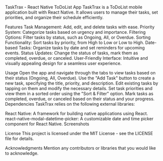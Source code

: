 TaskTrax - React Native ToDoList App
TaskTrax is a ToDoList mobile application built with React Native. It allows users to manage their tasks, set priorities, and organize their schedule efficiently.

Features
Task Management: Add, edit, and delete tasks with ease.
Priority System: Categorize tasks based on urgency and importance.
Filtering Options: Filter tasks by status, such as Ongoing, All, or Overdue.
Sorting Functionality: Sort tasks by priority, from High to Low or Low to High.
Date-based Tasks: Organize tasks by date and set reminders for upcoming events.
Status Updates: Change the status of tasks, mark them as completed, overdue, or canceled.
User-Friendly Interface: Intuitive and visually appealing design for a seamless user experience.

Usage
Open the app and navigate through the tabs to view tasks based on their status (Ongoing, All, Overdue).
Use the "Add Task" button to create a new task, specifying the title, priority, and description.
Edit existing tasks by tapping on them and modify the necessary details.
Set task priorities and view them in a sorted order using the "Sort & Filter" option.
Mark tasks as completed, overdue, or canceled based on their status and your progress.
Dependencies
TaskTrax relies on the following external libraries:

React Native: A framework for building native applications using React.
react-native-modal-datetime-picker: A customizable date and time picker component for React Native.
Screenshots

License
This project is licensed under the MIT License - see the LICENSE file for details.

Acknowledgments
Mention any contributors or libraries that you would like to acknowledge.
